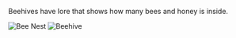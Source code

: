 Beehives have lore that shows how many bees and honey is inside.

![Bee Nest](https://github.com/VanillaChai/minecraft-datapacks/blob/main/Beehive%20Lore/Bee%20Nest.png)
![Beehive](https://github.com/VanillaChai/minecraft-datapacks/blob/main/Beehive%20Lore/Beehive.png)
